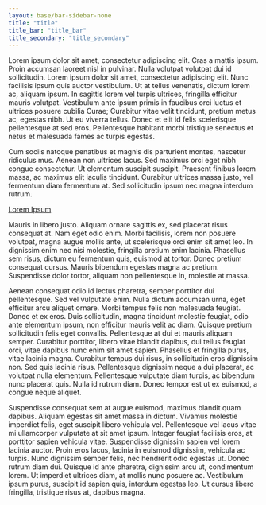 ```yaml
---
layout: base/bar-sidebar-none
title: "title"
title_bar: "title_bar"
title_secondary: "title_secondary"
---
```


Lorem ipsum dolor sit amet, consectetur adipiscing elit. Cras a mattis ipsum. Proin accumsan laoreet nisl in pulvinar. Nulla volutpat volutpat dui id sollicitudin. Lorem ipsum dolor sit amet, consectetur adipiscing elit. Nunc facilisis ipsum quis auctor vestibulum. Ut at tellus venenatis, dictum lorem ac, aliquam ipsum. In sagittis lorem vel turpis ultrices, fringilla efficitur mauris volutpat. Vestibulum ante ipsum primis in faucibus orci luctus et ultrices posuere cubilia Curae; Curabitur vitae velit tincidunt, pretium metus ac, egestas nibh. Ut eu viverra tellus. Donec et elit id felis scelerisque pellentesque at sed eros. Pellentesque habitant morbi tristique senectus et netus et malesuada fames ac turpis egestas.

Cum sociis natoque penatibus et magnis dis parturient montes, nascetur ridiculus mus. Aenean non ultrices lacus. Sed maximus orci eget nibh congue consectetur. Ut elementum suscipit suscipit. Praesent finibus lorem massa, ac maximus elit iaculis tincidunt. Curabitur ultrices massa justo, vel fermentum diam fermentum at. Sed sollicitudin ipsum nec magna interdum rutrum.

[Lorem Ipsum](http://www.lipsum.com/)

Mauris in libero justo. Aliquam ornare sagittis ex, sed placerat risus consequat at. Nam eget odio enim. Morbi facilisis, lorem non posuere volutpat, magna augue mollis ante, ut scelerisque orci enim sit amet leo. In dignissim enim nec nisi molestie, fringilla pretium enim lacinia. Phasellus sem risus, dictum eu fermentum quis, euismod at tortor. Donec pretium consequat cursus. Mauris bibendum egestas magna ac pretium. Suspendisse dolor tortor, aliquam non pellentesque in, molestie at massa.

Aenean consequat odio id lectus pharetra, semper porttitor dui pellentesque. Sed vel vulputate enim. Nulla dictum accumsan urna, eget efficitur arcu aliquet ornare. Morbi tempus felis non malesuada feugiat. Donec et ex eros. Duis sollicitudin, magna tincidunt molestie feugiat, odio ante elementum ipsum, non efficitur mauris velit ac diam. Quisque pretium sollicitudin felis eget convallis. Pellentesque at dui et mauris aliquam semper. Curabitur porttitor, libero vitae blandit dapibus, dui tellus feugiat orci, vitae dapibus nunc enim sit amet sapien. Phasellus et fringilla purus, vitae lacinia magna. Curabitur tempus dui risus, in sollicitudin eros dignissim non. Sed quis lacinia risus. Pellentesque dignissim neque a dui placerat, ac volutpat nulla elementum. Pellentesque vulputate diam turpis, ac bibendum nunc placerat quis. Nulla id rutrum diam. Donec tempor est ut ex euismod, a congue neque aliquet.

Suspendisse consequat sem at augue euismod, maximus blandit quam dapibus. Aliquam egestas sit amet massa in dictum. Vivamus molestie imperdiet felis, eget suscipit libero vehicula vel. Pellentesque vel lacus vitae mi ullamcorper vulputate at sit amet ipsum. Integer feugiat facilisis eros, at porttitor sapien vehicula vitae. Suspendisse dignissim sapien vel lorem lacinia auctor. Proin eros lacus, lacinia in euismod dignissim, vehicula ac turpis. Nunc dignissim semper felis, nec hendrerit odio egestas ut. Donec rutrum diam dui. Quisque id ante pharetra, dignissim arcu ut, condimentum lorem. Ut imperdiet ultrices diam, at mollis nunc posuere ac. Vestibulum ipsum purus, suscipit id sapien quis, interdum egestas leo. Ut cursus libero fringilla, tristique risus at, dapibus magna.
